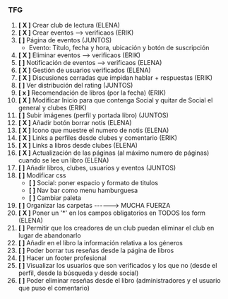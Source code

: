 ### TFG

1) **[ X ]** Crear club de lectura (ELENA)
2) **[ X ]** Crear eventos --> verificaos (ERIK)
3) **[  ]** Página de eventos (JUNTOS)
	- Evento: Título, fecha y hora, ubicación y botón de suscripción
4) **[ X ]** Eliminar eventos --> verificaos (ERIK)
5) **[  ]** Notificación de eventos --> verificaos (ELENA)
6) **[ X ]** Gestión de usuarios verificados (ELENA)
7) **[ X ]** Discusiones cerradas que impidan hablar + respuestas (ERIK)
8) **[  ]** Ver distribución del rating (JUNTOS)
9) **[ x ]** Recomendación de libros (por la fecha) (ERIK)
10) **[ X ]** Modificar Inicio para que contenga Social y quitar de Social el general y clubes (ERIK)
11) **[  ]** Subir imágenes (perfil y portada libro) (JUNTOS)
12) **[ X ]** Añadir botón borrar notis (ELENA)
13) **[ X ]** Icono que muestre el numero de notis (ELENA)
14) **[ X ]** Links a perfiles desde clubes y comentario (ERIK)
15) **[ X ]** Links a libros desde clubes (ELENA)
16) **[ X ]** Actualización de las páginas (al máximo numero de páginas) cuando se lee un libro (ELENA)
17) **[  ]** Añadir libros, clubes, usuarios y eventos (JUNTOS)
18) **[  ]** Modificar css
	- **[  ]** Social: poner espacio y formato de titulos
	- **[  ]** Nav bar como menu hamburguesa
	- **[  ]** Cambiar paleta
19) **[  ]** Organizar las carpetas ------> MUCHA FUERZA
20) **[ X ]** Poner un '*' en los campos obligatorios en TODOS los form (ELENA)
21) **[  ]** Permitir que los creadores de un club puedan eliminar el club en lugar de abandonarlo
22) **[  ]** Añadir en el libro la información relativa a los géneros
23) **[  ]** Poder borrar tus reseñas desde la página de libros
24) **[  ]** Hacer un footer profesional
25) **[  ]** Visualizar los usuarios que son verificados y los que no (desde el perfil, desde la búsqueda y desde social)
26) **[  ]** Poder eliminar reseñas desde el libro (administradores y el usuario que puso el comentario)


